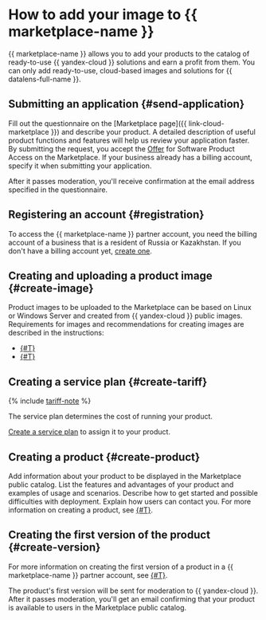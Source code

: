 # How to add your image to {{ marketplace-name }}

{{ marketplace-name }} allows you to add your products to the catalog of ready-to-use {{ yandex-cloud }} solutions and earn a profit from them. You can only add ready-to-use, cloud-based images and solutions for {{ datalens-full-name }}.

## Submitting an application {#send-application}

Fill out the questionnaire on the [Marketplace page]({{ link-cloud-marketplace }}) and describe your product. A detailed description of useful product functions and features will help us review your application faster. By submitting the request, you accept the [Offer](https://yandex.ru/legal/marketplace_offer/) for Software Product Access on the Marketplace. If your business already has a billing account, specify it when submitting your application.

After it passes moderation, you'll receive confirmation at the email address specified in the questionnaire.

## Registering an account {#registration}

To access the {{ marketplace-name }} partner account, you need the billing account of a business that is a resident of Russia or Kazakhstan. If you don't have a billing account yet, [create one](operations/registration.md).

## Creating and uploading a product image {#create-image}

Product images to be uploaded to the Marketplace can be based on Linux or Windows Server and created from {{ yandex-cloud }} public images. Requirements for images and recommendations for creating images are described in the instructions:

* [{#T}](operations/create-image.md)
* [{#T}](operations/create-image-ms.md)

## Creating a service plan {#create-tariff}

{% include [tariff-note](../_includes/marketplace/tariff-note.md) %}

The service plan determines the cost of running your product.

[Create a service plan](operations/create-tariff.md) to assign it to your product.

## Creating a product {#create-product}

Add information about your product to be displayed in the Marketplace public catalog. List the features and advantages of your product and examples of usage and scenarios. Describe how to get started and possible difficulties with deployment. Explain how users can contact you. For more information on creating a product, see [{#T}](operations/create-product.md).

## Creating the first version of the product {#create-version}

For more information on creating the first version of a product in a {{ marketplace-name }} partner account, see [{#T}](operations/create-new-version.md).

The product's first version will be sent for moderation to {{ yandex-cloud }}. After it passes moderation, you'll get an email confirming that your product is available to users in the Marketplace public catalog.
